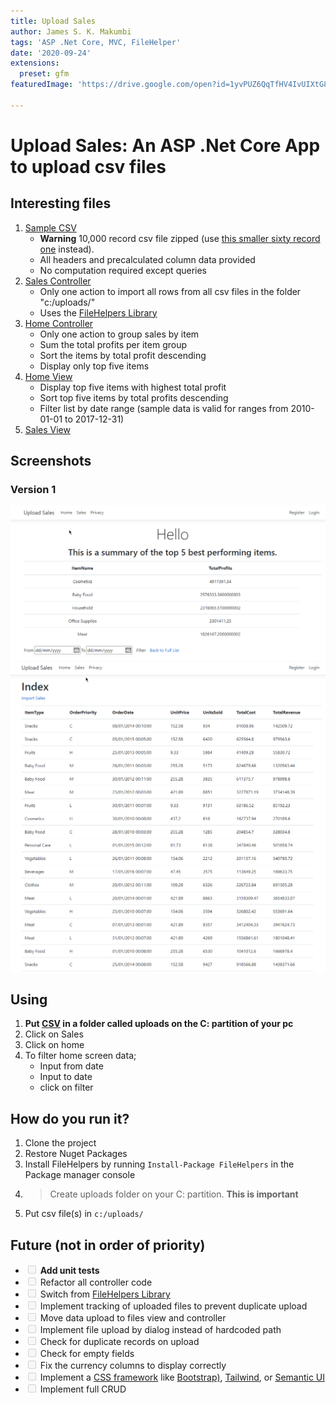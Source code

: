 ```yaml
---
title: Upload Sales
author: James S. K. Makumbi
tags: 'ASP .Net Core, MVC, FileHelper'
date: '2020-09-24'
extensions:
  preset: gfm
featuredImage: 'https://drive.google.com/open?id=1yvPUZ6QqTfHV4IvUIXtG8qTcyLodBGW9'

---
```


<h1 id="upload-sales-an-asp-.net-core-app-to-upload-csv-files">Upload Sales: An ASP .Net Core App to upload csv files</h1>
<h2 id="interesting-files">Interesting files</h2>
<ol>
<li><a href="http://eforexcel.com/wp/wp-content/uploads/2017/07/100000-Sales-Records.zip">Sample CSV</a>
<ul>
<li><strong>Warning</strong> 10,000 record csv file zipped (use <a href="https://github.com/jmakumbi/UploadSalesCSV/blob/master/SampleCSV/100000%20Sales%20Records.csv">this smaller sixty record one</a> instead).</li>
<li>All headers and precalculated column data provided</li>
<li>No computation required except queries</li>
</ul>
</li>
<li><a href="https://github.com/jmakumbi/UploadSalesCSV/blob/master/Controllers/SalesController.cs">Sales Controller</a>
<ul>
<li>Only one action to import all rows from all csv files in the folder "c:/uploads/"</li>
<li>Uses the <a href="https://www.filehelpers.net/">FileHelpers Library</a></li>
</ul>
</li>
<li><a href="https://github.com/jmakumbi/UploadSalesCSV/blob/master/Controllers/HomeController.cs">Home Controller</a>
<ul>
<li>Only one action to group sales by item</li>
<li>Sum the total profits per item group</li>
<li>Sort the items by total profit descending</li>
<li>Display only top five items</li>
</ul>
</li>
<li><a href="https://github.com/jmakumbi/UploadSalesCSV/blob/master/Views/Home/Index.cshtml">Home View</a>
<ul>
<li>Display top five items with highest total profit</li>
<li>Sort top five items by total profits descending</li>
<li>Filter list by date range (sample data is valid for ranges from 2010-01-01 to 2017-12-31)</li>
</ul>
</li>
<li><a href="https://github.com/jmakumbi/UploadSalesCSV/blob/master/Views/Sales/Index.cshtml">Sales View</a></li>
</ol>
<h2 id="screenshots">Screenshots</h2>
<h3 id="version-1">Version 1</h3>
<p><img src="https://github.com/jmakumbi/UploadSalesCSV/blob/master/Screenshots/Version%201/2020-09-24_17-52-26.png" alt="Home View"><br>
<img src="https://github.com/jmakumbi/UploadSalesCSV/blob/master/Screenshots/Version%201/2020-09-24_17-53-02.png" alt="Sales View"></p>
<h2 id="using">Using</h2>
<ol>
<li><strong>Put <a href="https://github.com/jmakumbi/UploadSalesCSV/blob/master/SampleCSV/100000%20Sales%20Records.csv">CSV</a> in a folder called uploads on the C: partition of your pc</strong></li>
<li>Click on Sales</li>
<li>Click on home</li>
<li>To filter home screen data;
<ul>
<li>Input from date</li>
<li>Input to date</li>
<li>click on filter</li>
</ul>
</li>
</ol>
<h2 id="how-do-you-run-it">How do you run it?</h2>
<ol>
<li>Clone the project</li>
<li>Restore Nuget Packages</li>
<li>Install FileHelpers by running <code>Install-Package FileHelpers</code> in the Package manager console</li>
<li>
<blockquote>
<p>Create uploads folder on your C: partition. <strong>This is important</strong></p>
</blockquote>
</li>
<li>Put csv file(s) in <code>c:/uploads/</code></li>
</ol>
<h2 id="future-not-in-order-of-priority">Future (not in order of priority)</h2>
<ul>
<li class="task-list-item"><input type="checkbox" class="task-list-item-checkbox" disabled=""> <strong>Add unit tests</strong></li>
<li class="task-list-item"><input type="checkbox" class="task-list-item-checkbox" disabled=""> Refactor all controller code</li>
<li class="task-list-item"><input type="checkbox" class="task-list-item-checkbox" disabled=""> Switch from <a href="https://www.filehelpers.net/">FileHelpers Library</a></li>
<li class="task-list-item"><input type="checkbox" class="task-list-item-checkbox" disabled=""> Implement tracking of uploaded files to prevent duplicate upload</li>
<li class="task-list-item"><input type="checkbox" class="task-list-item-checkbox" disabled=""> Move data upload to files view and controller</li>
<li class="task-list-item"><input type="checkbox" class="task-list-item-checkbox" disabled=""> Implement file upload by dialog instead of hardcoded path</li>
<li class="task-list-item"><input type="checkbox" class="task-list-item-checkbox" disabled=""> Check for duplicate records on upload</li>
<li class="task-list-item"><input type="checkbox" class="task-list-item-checkbox" disabled=""> Check for empty fields</li>
<li class="task-list-item"><input type="checkbox" class="task-list-item-checkbox" disabled=""> Fix the currency columns to display correctly</li>
<li class="task-list-item"><input type="checkbox" class="task-list-item-checkbox" disabled=""> Implement a <a href="https://www.wikiwand.com/en/CSS_framework">CSS framework</a> like <a href="https://getbootstrap.com/">Bootstrap)</a>, <a href="https://tailwindcss.com/">Tailwind</a>, or <a href="https://semantic-ui.com/">Semantic UI</a></li>
<li class="task-list-item"><input type="checkbox" class="task-list-item-checkbox" disabled=""> Implement full CRUD</li>
</ul>


